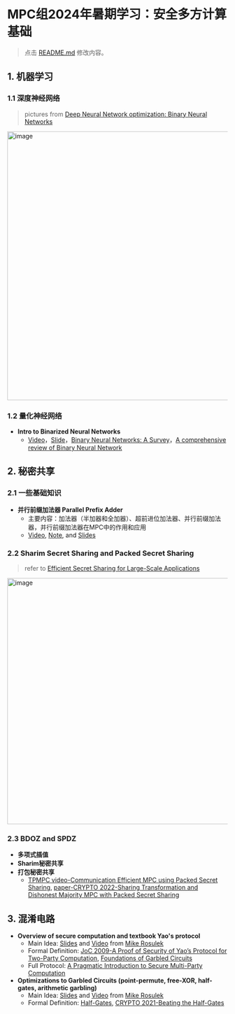 # MPC组2024年暑期学习：安全多方计算基础

> 点击 [README.md](https://github.com/Stu-Yang/HITSZ-SecurityGroup-MPC/edit/main/mpc/mpc-school/mpc-summer-2024/README.md) 修改内容。

## 1. 机器学习

### 1.1 深度神经网络

> pictures from [Deep Neural Network optimization: Binary Neural Networks](https://slideplayer.com/slide/17585887/)
<img width="615" alt="image" src="https://github.com/user-attachments/assets/d7daa063-60f2-4eea-8ff3-b57a26e1c595">




### 1.2 量化神经网络

+ **Intro to Binarized Neural Networks**
  + [Video](https://www.youtube.com/watch?v=d9AeVyRzU5Q)，[Slide](https://slideplayer.com/slide/17585887/)，[Binary Neural Networks: A Survey](https://arxiv.org/abs/2004.03333)，[A comprehensive review of Binary Neural Network](https://arxiv.org/abs/2110.06804)


## 2. 秘密共享

### 2.1 一些基础知识
+ **并行前缀加法器 Parallel Prefix Adder**
  + 主要内容：加法器（半加器和全加器）、超前进位加法器、并行前缀加法器，并行前缀加法器在MPC中的作用和应用
  + [Video](https://www.bilibili.com/video/BV1KA4y1Z74V/?spm_id_from=333.999.0.0&vd_source=45400e58cd0ed58d7605745553c0f81e), [Note](https://zhuanlan.zhihu.com/p/476627132), and [Slides](https://users.encs.concordia.ca/~asim/COEN_6501/Lecture_Notes/Parallel%20prefix%20adders%20presentation.pdf)

### 2.2 Sharim Secret Sharing and Packed Secret Sharing
> refer to [Efficient Secret Sharing for Large-Scale Applications](https://eprint.iacr.org/2024/1045.pdf)
<img width="563" alt="image" src="https://github.com/user-attachments/assets/85774df9-869e-4143-a13e-b42fdd1a4d49">

### 2.3 BDOZ and SPDZ



+ **多项式插值**
+ **Sharim秘密共享**
+ **打包秘密共享**
  + [TPMPC video-Communication Efficient MPC using Packed Secret Sharing](https://www.youtube.com/watch?v=xoxUbz-_S4w), [paper-CRYPTO 2022-Sharing Transformation and Dishonest Majority MPC with Packed Secret Sharing](https://eprint.iacr.org/2022/831)

## 3. 混淆电路

+ **Overview of secure computation and textbook Yao's protocol**
  + Main Idea: [Slides](https://web.engr.oregonstate.edu/~rosulekm/cryptabit/1-overview.pdf) and [Video](https://www.bilibili.com/video/BV1e64y1C7Te/?spm_id_from=333.999.0.0) from [Mike Rosulek](https://web.engr.oregonstate.edu/~rosulekm/)
  + Formal Definition: [JoC 2009-A Proof of Security of Yao’s Protocol for Two-Party Computation](https://eprint.iacr.org/2004/175), [Foundations of Garbled Circuits](https://eprint.iacr.org/2012/265.pdf)
  + Full Protocol: [A Pragmatic Introduction to Secure Multi-Party Computation](https://securecomputation.org/)
+ **Optimizations to Garbled Circuits (point-permute, free-XOR, half-gates, arithmetic garbling)**
  + Main Idea: [Slides](https://web.engr.oregonstate.edu/~rosulekm/cryptabit/2-gc.pdf) and [Video](https://www.bilibili.com/video/BV1hK4y197gW/?spm_id_from=333.999.0.0) from [Mike Rosulek](https://web.engr.oregonstate.edu/~rosulekm/)
  + Formal Definition: [Half-Gates](https://eprint.iacr.org/2014/756), [CRYPTO 2021-Beating the Half-Gates](https://eprint.iacr.org/2021/749)

